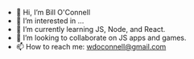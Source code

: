 - 👋 Hi, I’m Bill O'Connell
- 👀 I’m interested in ...
- 🌱 I’m currently learning JS, Node, and React.
- 💞️ I’m looking to collaborate on JS apps and games.
- 📫 How to reach me: wdoconnell@gmail.com

<!---
wdoconnell/wdoconnell is a ✨ special ✨ repository because its `README.md` (this file) appears on your GitHub profile.
You can click the Preview link to take a look at your changes.
--->
